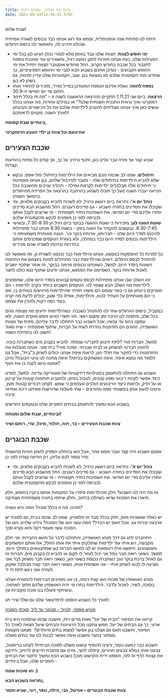 ```yaml
---
title: עדכון של חברות, טקסים וחגים
date: 2021-09-24T12:54:31.579Z
---
```

שבת שלום!

היתה לנו פתיחת שנה אופטימלית, וממש עוד רגע אנחנו כבר נכנסים לשגרה אמיתית שכולנו חיכינו לה, ותאפשר לנו ביסוס הרגלים.

* **ימי חופש לצוות**: הצוות שלנו עבד באופן מלא לגמרי וכולן הגיעו לגן בכל ימי הפעילות שלנו. כעת אנחנו חוזרות לתקן כמעט רגיל, ומשאירים עוד מחנכת נוספת לתגבור בכל שכבה בחודש הקרוב. החל מחודש אוקטובר הצוות יתחיל את ימי החופש הקבועים - נעדכן אתכם בשבוע הבא לגבי ימי החופש הספיציפיים, כך שתדעו מתי הקפטנית שלכם לא נמצאת בגן. אגב, הקפטניות שלנו עדיין זמינות, גם כשהן לא בגן.
* **נספח לחוזה**: נשלח אליכם הנספח המעודכן במייל נפרד, מזכירים להחזיר אותו חתום עד יום חמישי ה-30.9.
* **הרצאה**: ביום שני 1.11.21 תתקיים ההרצאה הראשונה לשנה זו – "מה זה בכלל חינוך דמוקרטי ואיך נראית התכנית השנתית שלנו?" או במילים אחרות, מה אנחנו בכלל עושים כאן ואיך אנחנו מצליחים להעניק לילדימות שלכם את כל הכישורים והבטחון לאורך השנה. מקווים לראותכם!

**בינתיים שבת קסומה,**

**אחינועם וכל צוות גן ילדי הטבע הדמוקרטי**

## שכבת הצעירים

שבוע קצר אך פורה עבר עלינו בגן, ותכף נרחיב על כך, אך קודם כל נפתח בהודעות קצרות:

* **חיתולים**: שמנו לב שכמה מכם מביאים את הילדימות בחיתולי פול-אפס. נבקש שלא להביא הילדימות בחיתולים אלה - מעבר לסירבול שלהם, בגן אנחנו מאמינות כי חיתולים אלה מבלבלים ילדימות לקראת גמילה - תהליך שרבים מהשכבה ככל הנראה יעברו השנה (ועל כך תוכלו לשמוע בהרחבה בהרצאה על הפרידה מחיתולים בהמשך השנה).
* **נוהל יום א':** נתראה ביום ראשון כרגיל, לא לשכוח להביא בקבוקים מלאים, ומי שקיבלו את הסדינים בחזרה השבוע - גם סדינים רעננים. החל מהשבוע הבא סדינים יוחזרו אליכם מדי יום חמישי. את השמיכות נחזיר תקופתית - מי שרוצים לקבל אותם לכביסה לפני כן מוזמנים לבקש מהקפטנית שלכם.
* **שעות הגעה לגן**: מזכירות כי שעות ההגעה בבוקר ביום רגיל הן 7:30-8:30, ובשישי 8:30-7:45. נבקשכם להקפיד על הגעה בזמן - בשעה 8:30 אנחנו כבר מתחילות להיכנס לסדר היום שלנו - חברותא, ארוחת בוקר וכו'. הגעה מאוחרת משמעותה כי הילדימות נכנסים לסדר היום כבר במהלכו, ולא בעזרת הטקסים שמכניסים אותם בהדרגה וברכות לשגרה שהם מכירים.

כן! למרות כל ההפסקות באמצע, אנחנו והילדימות כבר נכנסנו לשגרת גן, וזה מאפשר לנו להתחיל לבסס הרגלים. רואים שהילדימות כבר מתחילים לזהות בעצמם את התחנות השונות בסדר היום. למשל, כשאנחנו נכנסים פנימה בבוקר, זה אומר שתכף יושבים לאכול ארוחת בוקר. כשסיימנו את המפגש, אנחנו יודעים שתכף נצא כולנו לחצר.

זהו השלב שבו אנחנו מתחילות לבסס טקסים קבועים בסדר היום שלנו, שמסמנים לילדימות מה השלב הבא שצפוי לנו. הטקסים חשובים ביותר בקרב ילדימות – הם מעניקים ביטחון גם כי בפני עצמם הם משהו חזרתי שהילדימות מרגישים בטוחים בו, וגם כי הם מאותתים על העתיד לבוא, והילדימות, אפילו בלי שעון, יכולים לדעת מה יקרה בעוד כמה דקות ולהכין את עצמם.

במקביל, ביסוס ההרגלים עוזר לנו להתנהל כשכבה. כשהילדימות יודעים מה מצופה מהם בכל שלב, מתפנה לנו הרבה זמן ומקום רגשי. חגי תשרי הגיעו ממש מוקדם השנה, ולא עסקנו בהם עד עכשיו, אבל השבוע כבר התחלנו לדבר עליהם, מזוית של מצוות האושפיזין. החגים הם הזדמנות נהדרת לשיח על חברות, שיתוף ואמפתיה – שיח מאוד חשוב לנו בתחילת השנה!

למשל, חברות מהי ?לתת חיבוק לחבר/ה שנפלה. להביא בקבוק מים כשחבר/ה בוכה. להזמין חבר/ה למשחק או לבית שבניתי. וסוכה מהי? בית זמני. אנחנו מנצלות את ההזדמנות כדי לחקור את חללי הגן, לראות איפה אנחנו יכולים לשחק ב"בית", אבל גם ללמוד מה נמצא איפה: איפה המשחקים בכיתה? איפה מחכה לנו טיטי הבובה? והיכן אמצא טישו לקנח בו את האף?

השבוע גם התחלנו להתעמק בפעילויות דידקטיות של מוטוריקה עדינה. למשל, למדנו כיצד אפשר לקחת ריבועי ספוג קטנים, לטבול במים, ולהטביע חותמות קטנות על קרטון או על הדק, ולראות כיצד הריבועים הולכים ונעלמים כי שמש. לקחנו דבורים קטנות מעץ, וניסינו לנעוץ אותן במשטחי ספוג מחורצים – שתי פעולות שדורשות מאיתנו ריכוז ואחיזה יציבה.

בשבוע הבא נמשיך להתעמק בבתים הזמניים שלנו ובטקסים החדשים,

**ובינתיים, שבת שלום ומנוחה!**

**צוות שכבת הצעירים – בר, חוה, חולוד, מיכל, עדי, רותם ושיר**

## שכבת הבוגרים

אמנם השבוע היה קצר ועבר ממש מהר, אבל הוא בהחלט הספיק להמון חוויות מרגשות! מיד נספר לכם עליהן, רק הודעה קצרה לפני כן:

* **נוהל יום א':** נתראה ביום ראשון כרגיל, לא לשכוח להביא בקבוקים מלאים, ומי שקיבלו את הסדינים בחזרה השבוע - גם סדינים רעננים. החל מהשבוע הבא סדינים יוחזרו אליכם מדי יום חמישי. את השמיכות נחזיר תקופתית - מי שרוצים לקבל אותם לכביסה לפני כן מוזמנים לבקש מהקפטנית שלכם.

אז מה היה לנו השבוע? חלק מהילדימות סיפרו על המקומות אותם ביקרו בחופש, חלק תיארו את הסוכות שראו כשהלכו ברחוב, וחלק שיתפו בחוויה משפחתית מצחיקה.

תהינו: מה זו בכלל סוכה? ממה היא עשויה?

יש כאלה שעשויות מעץ, חלק בכלל מבד או פלסטיק. שמנו לב שכמו בבית, גם לסוכה יש ארבעה קירות וגג. אבל האם יש הבדל? ממה עשוי הגג של הסוכה? גילינו שלרוב הגג של הסוכה עשוי מענפי דקל והוא נקרא סכך.

התחברנו לחג גם דרך מנהג האושפיזין, והתחלנו לדבר על מושג החברות. אני חלק מקבוצה, ויש איתי עוד ילדימות שחולקים איתי את אותו החלל, את אותם המשחקים והצעצועים. חיפשנו אילו דוגמאות יש לנו למושג חברות בגן שמתבטאים במהלך היום. למשל: כשאני רואה חבר נופל אני יכול לעזור לו לקום או להביא לו בקבוק מים. חברות זה גם לאחל ברכת בוקר טוב כשחברה נכנסת בשער הגן, כשאני רואה חבר משחק לבד ואני מציעה לו לבוא לשחק איתי - אני משתפת אותו, כשאני רואה חבר קצת מבולבל שזקוק לעזרה ואני ניגש לתת לו יד.

מנהג האושפזין של סוכות הוא קצת דומה, בו אנו מזמינים חברימות להתארח אצלנו בסוכה, לשיר, לאכול ולדבר. הילדימות בחרו מי יהיה האושפזין שלהם מתוך האחווה, ובשיתוף פעולה בנו סוכה מקוביות עץ.

לאורך כל השבוע הוספנו לרפרטואר שלנו גם שלל שירי חג:

[פטיש מסמר](https://www.youtube.com/watch?v=TODTgzdUfH0&authuser=0), [לטיול - מבוקר עד ליל](https://www.youtube.com/watch?v=c_pBRQVKoLE&authuser=0), [סוכתי הסוכה](https://www.youtube.com/watch?v=ejPbDTX3xIw&authuser=0).

קראנו את הסיפור "הבית של יעל" מאת מרים רות, וחשבנו שכמו שהסוכה היא בית ארעי, כך גם הבתים של יעל. ממש צחקנו מכל הרעיונות והבתים שיעל מצאה לאורך כל הסיפור, וחשבנו האם גם אצלנו בגן אפשר למצוא בתים מיוחדים?  מצאנו מקומות מסתור בחצר וחשבנו איפה אפשר לבנות לנו עוד בתים משלנו.

השבוע כבר כמעט נגמר, ורצינו להוסיף קישוט משלנו לסוכה הביתית! לקחנו בריסטול, צבענו אותו במלא צבעים חגיגיים, קיפלנו לחצי, גזרנו עם מחנכת חריצים לרוחב, הידקנו את קצוות הדף זה לזה, הוספנו ידית והקישוט מוכן! בשבוע הבא נמשיך לחקור את הבתים הזמניים שלנו, אבל בינתיים - 

**חג סוכות שמח :)**

**נתראה בשבוע הבא,**

**צוות שכבת הבוגרים – אורטל, גבי, הילה, נופר, רוני, שגיא ותמר**